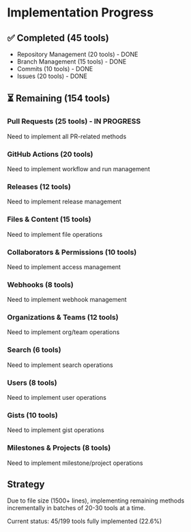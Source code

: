 # Implementation Progress

## ✅ Completed (45 tools)
- Repository Management (20 tools) - DONE
- Branch Management (15 tools) - DONE
- Commits (10 tools) - DONE
- Issues (20 tools) - DONE

## ⏳ Remaining (154 tools)

### Pull Requests (25 tools) - IN PROGRESS
Need to implement all PR-related methods

### GitHub Actions (20 tools)
Need to implement workflow and run management

### Releases (12 tools)
Need to implement release management

### Files & Content (15 tools)
Need to implement file operations

### Collaborators & Permissions (10 tools)
Need to implement access management

### Webhooks (8 tools)
Need to implement webhook management

### Organizations & Teams (12 tools)
Need to implement org/team operations

### Search (6 tools)
Need to implement search operations

### Users (8 tools)
Need to implement user operations

### Gists (10 tools)
Need to implement gist operations

### Milestones & Projects (8 tools)
Need to implement milestone/project operations

## Strategy
Due to file size (1500+ lines), implementing remaining methods incrementally in batches of 20-30 tools at a time.

Current status: 45/199 tools fully implemented (22.6%)

